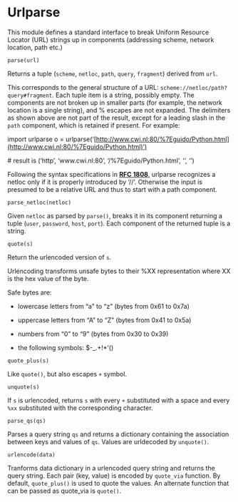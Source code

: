 # Urlparse

This module defines a standard interface to break Uniform Resource Locator (URL)
strings up in components (addressing scheme, network location, path etc.)


`parse(url)`

Returns a tuple (```scheme```, ```netloc```, ```path```, ```query```, ```fragment```) derived from ```url```.

This corresponds to the general structure of a URL: `scheme://netloc/path?query#fragment`.
Each tuple item is a string, possibly empty. The components are not broken up in
smaller parts (for example, the network location is a single string), and %
escapes are not expanded. The delimiters as shown above are not part of the
result, except for a leading slash in the ```path``` component, which is retained if
present.  For example:

import urlparse
o = urlparse(‘[http://www.cwi.nl:80/%7Eguido/Python.html](http://www.cwi.nl:80/%7Eguido/Python.html)’)

<p># result is (‘http’, ‘www.cwi.nl:80’, ‘/%7Eguido/Python.html’, ‘’, ‘’)</p>

Following the syntax specifications in [**RFC 1808**](https://tools.ietf.org/html/rfc1808.html), urlparse recognizes
a netloc only if it is properly introduced by ‘//’.  Otherwise the
input is presumed to be a relative URL and thus to start with
a path component.


`parse_netloc(netloc)`

Given ```netloc``` as parsed by `parse()`, breaks it in its component returning a tuple (```user```, ```password```, ```host```, ```port```).
Each component of the returned tuple is a string.


`quote(s)`

Return the urlencoded version of ```s```.

Urlencoding transforms unsafe bytes to their %XX representation where XX is the hex value of the byte.

Safe bytes are:


* lowercase letters from “a” to “z” (bytes from 0x61 to 0x7a)


* uppercase letters from “A” to “Z” (bytes from 0x41 to 0x5a)


* numbers from “0” to “9” (bytes from 0x30 to 0x39)


* the following symbols: $-_.+!\*’()


`quote_plus(s)`

Like `quote()`, but also escapes `+` symbol.


`unquote(s)`

If ```s``` is urlencoded, returns ```s``` with every `+` substituted with a space and every `%xx` substituted with the corresponding character.


`parse_qs(qs)`

Parses a query string ```qs``` and returns a dictionary containing the association between keys and values of ```qs```.
Values are urldecoded by `unquote()`.


`urlencode(data)`

Tranforms data dictionary in a urlencoded query string and returns the query string.
Each pair (key, value) is encoded by ```quote_via``` function.
By default, `quote_plus()` is used to quote the values.
An alternate function that can be passed as quote_via is `quote()`.
<!--stackedit_data:
eyJoaXN0b3J5IjpbMTI1MDc1MTE3Ml19
-->